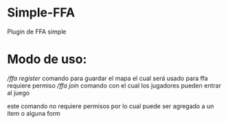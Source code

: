 # Simple-FFA
Plugin de FFA simple

# Modo de uso:

*/ffa register <mapa>*
  comando para guardar el mapa el cual será usado para ffa
  requiere permiso 
*/ffa join* 
  comando con el cual los jugadores pueden entrar al juego 
  
  este comando no requiere permisos por lo cual puede ser agregado a un ítem o alguna form
